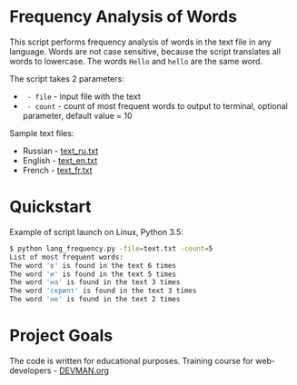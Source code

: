 # Frequency Analysis of Words

This script performs frequency analysis of words in the text file in any language. Words are not case sensitive, because the script translates all words to lowercase. The words `Hello` and `hello` are the same word.

The script takes 2 parameters:
+ ` - file` - input file with the text
+ ` - count` - сount of most frequent words to output to terminal, optional parameter, default value = 10

Sample text files:
+ Russian - [text_ru.txt](http://rgho.st/private/6Rt6yCrSm/e7bc678e2b5d03071c479cd7f6ebad5b)
+ English - [text_en.txt](http://rgho.st/private/67XLrChC5/a05850549b5a617ec6226b0ac3706119)
+ French - [text_fr.txt](http://rgho.st/private/6xjr98KPn/18baab36bacf761b3f3431b5d55f860e)

# Quickstart

Example of script launch on Linux, Python 3.5:

```bash
$ python lang_frequency.py -file=text.txt -count=5
List of most frequent words:
The word 'в' is found in the text 6 times
The word 'и' is found in the text 5 times
The word 'на' is found in the text 3 times
The word 'скрипт' is found in the text 3 times
The word 'не' is found in the text 2 times
```


# Project Goals

The code is written for educational purposes. Training course for web-developers - [DEVMAN.org](https://devman.org)
